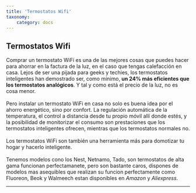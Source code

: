 ```yaml
---
title: 'Termostatos Wifi'
taxonomy:
    category: docs
---
```


## Termostatos Wifi

Comprar un termostato WiFi es una de las mejores cosas que puedes hacer para ahorrar en la factura de la luz, en el caso que tengas calefacción en casa. Lejos de ser una pijada para geeks y techies, los termostatos inteligentes han demostrado ser, como mínimo,  **un 24% más eficientes que los termostatos analógicos**. Y tal y como está el precio de la luz, no es cosa menor.<br /><br />Pero instalar un termostato WiFi en casa no solo es buena idea por el ahorro energético, sino por confort. La regulación automática de la temperatura, el control a distancia desde tu propio móvil allí donde estés, y la posibilidad de monitorizar el consumo son prestaciones que los termostatos inteligentes ofrecen, mientras que los termostatos normales no.<br /><br />Los termostatos WiFi son también una herramienta más para domotizar tu hogar y hacerlo inteligente.<br /><br />Tenemos modelos cono los Nest, Netnamo, Tado, son termostatos de alta gama funcionan perfectamanete,  pero son bastante caros,  dispones de modelos mas asequibles que realizan su funcion perfectamente como Fluoreon, Beok y Walmeech estan disponibles en _Amazon_ y _Aliexpress_.

___